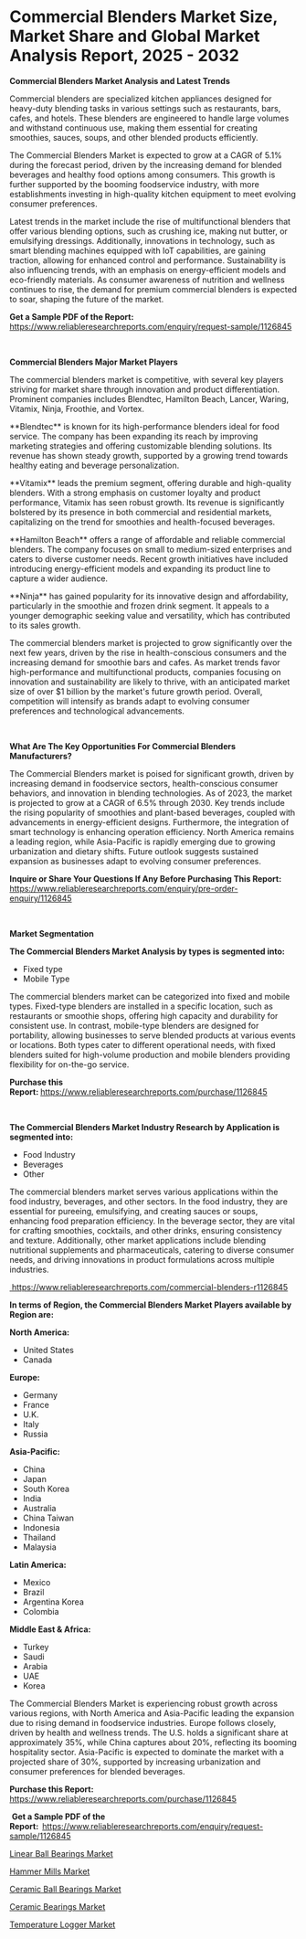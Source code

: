 <p><h1>Commercial Blenders Market Size, Market Share and Global Market Analysis Report, 2025 - 2032</h1></p><p><strong>Commercial Blenders Market Analysis and Latest Trends</strong></p>
<p><p>Commercial blenders are specialized kitchen appliances designed for heavy-duty blending tasks in various settings such as restaurants, bars, cafes, and hotels. These blenders are engineered to handle large volumes and withstand continuous use, making them essential for creating smoothies, sauces, soups, and other blended products efficiently.</p><p>The Commercial Blenders Market is expected to grow at a CAGR of 5.1% during the forecast period, driven by the increasing demand for blended beverages and healthy food options among consumers. This growth is further supported by the booming foodservice industry, with more establishments investing in high-quality kitchen equipment to meet evolving consumer preferences. </p><p>Latest trends in the market include the rise of multifunctional blenders that offer various blending options, such as crushing ice, making nut butter, or emulsifying dressings. Additionally, innovations in technology, such as smart blending machines equipped with IoT capabilities, are gaining traction, allowing for enhanced control and performance. Sustainability is also influencing trends, with an emphasis on energy-efficient models and eco-friendly materials. As consumer awareness of nutrition and wellness continues to rise, the demand for premium commercial blenders is expected to soar, shaping the future of the market.</p></p>
<p><strong>Get a Sample PDF of the Report:&nbsp;</strong> <a href="https://www.reliableresearchreports.com/enquiry/request-sample/1126845?utm_campaign=8&utm_medium=2&utm_source=Github&utm_content=ia&utm_term=18022025&utm_id=commercial-blenders">https://www.reliableresearchreports.com/enquiry/request-sample/1126845</a></p>
<p>&nbsp;</p>
<p><strong>Commercial Blenders Major Market Players</strong></p>
<p><p>The commercial blenders market is competitive, with several key players striving for market share through innovation and product differentiation. Prominent companies includes Blendtec, Hamilton Beach, Lancer, Waring, Vitamix, Ninja, Froothie, and Vortex.</p><p>**Blendtec** is known for its high-performance blenders ideal for food service. The company has been expanding its reach by improving marketing strategies and offering customizable blending solutions. Its revenue has shown steady growth, supported by a growing trend towards healthy eating and beverage personalization.</p><p>**Vitamix** leads the premium segment, offering durable and high-quality blenders. With a strong emphasis on customer loyalty and product performance, Vitamix has seen robust growth. Its revenue is significantly bolstered by its presence in both commercial and residential markets, capitalizing on the trend for smoothies and health-focused beverages.</p><p>**Hamilton Beach** offers a range of affordable and reliable commercial blenders. The company focuses on small to medium-sized enterprises and caters to diverse customer needs. Recent growth initiatives have included introducing energy-efficient models and expanding its product line to capture a wider audience.</p><p>**Ninja** has gained popularity for its innovative design and affordability, particularly in the smoothie and frozen drink segment. It appeals to a younger demographic seeking value and versatility, which has contributed to its sales growth.</p><p>The commercial blenders market is projected to grow significantly over the next few years, driven by the rise in health-conscious consumers and the increasing demand for smoothie bars and cafes. As market trends favor high-performance and multifunctional products, companies focusing on innovation and sustainability are likely to thrive, with an anticipated market size of over $1 billion by the market's future growth period. Overall, competition will intensify as brands adapt to evolving consumer preferences and technological advancements.</p></p>
<p>&nbsp;</p>
<p><strong>What Are The Key Opportunities For Commercial Blenders Manufacturers?</strong></p>
<p><p>The Commercial Blenders market is poised for significant growth, driven by increasing demand in foodservice sectors, health-conscious consumer behaviors, and innovation in blending technologies. As of 2023, the market is projected to grow at a CAGR of 6.5% through 2030. Key trends include the rising popularity of smoothies and plant-based beverages, coupled with advancements in energy-efficient designs. Furthermore, the integration of smart technology is enhancing operation efficiency. North America remains a leading region, while Asia-Pacific is rapidly emerging due to growing urbanization and dietary shifts. Future outlook suggests sustained expansion as businesses adapt to evolving consumer preferences.</p></p>
<p><strong>Inquire or Share Your Questions If Any Before Purchasing This Report:</strong> <a href="https://www.reliableresearchreports.com/enquiry/pre-order-enquiry/1126845?utm_campaign=8&utm_medium=2&utm_source=Github&utm_content=ia&utm_term=18022025&utm_id=commercial-blenders">https://www.reliableresearchreports.com/enquiry/pre-order-enquiry/1126845</a></p>
<p>&nbsp;</p>
<p><strong>Market Segmentation</strong></p>
<p><strong>The Commercial Blenders Market Analysis by types is segmented into:</strong></p>
<p><ul><li>Fixed type</li><li>Mobile Type</li></ul></p>
<p><p>The commercial blenders market can be categorized into fixed and mobile types. Fixed-type blenders are installed in a specific location, such as restaurants or smoothie shops, offering high capacity and durability for consistent use. In contrast, mobile-type blenders are designed for portability, allowing businesses to serve blended products at various events or locations. Both types cater to different operational needs, with fixed blenders suited for high-volume production and mobile blenders providing flexibility for on-the-go service.</p></p>
<p><strong>Purchase this Report:&nbsp;</strong><a href="https://www.reliableresearchreports.com/purchase/1126845?utm_campaign=8&utm_medium=2&utm_source=Github&utm_content=ia&utm_term=18022025&utm_id=commercial-blenders">https://www.reliableresearchreports.com/purchase/1126845</a></p>
<p>&nbsp;</p>
<p><strong>The Commercial Blenders Market Industry Research by Application is segmented into:</strong></p>
<p><ul><li>Food Industry</li><li>Beverages</li><li>Other</li></ul></p>
<p><p>The commercial blenders market serves various applications within the food industry, beverages, and other sectors. In the food industry, they are essential for pureeing, emulsifying, and creating sauces or soups, enhancing food preparation efficiency. In the beverage sector, they are vital for crafting smoothies, cocktails, and other drinks, ensuring consistency and texture. Additionally, other market applications include blending nutritional supplements and pharmaceuticals, catering to diverse consumer needs, and driving innovations in product formulations across multiple industries.</p></p>
<p><a href="https://www.reliableresearchreports.com/commercial-blenders-r1126845?utm_campaign=8&utm_medium=2&utm_source=Github&utm_content=ia&utm_term=18022025&utm_id=commercial-blenders">&nbsp;https://www.reliableresearchreports.com/commercial-blenders-r1126845</a></p>
<p><strong>In terms of Region, the Commercial Blenders Market Players available by Region are:</strong></p>
<p>
    <p> <strong> North America: </strong>
        <ul>
            <li>United States</li>
            <li>Canada</li>
        </ul>
        </p> 
    <p> <strong> Europe: </strong>
        <ul>
            <li>Germany</li>
            <li>France</li>
            <li>U.K.</li>
            <li>Italy</li>
            <li>Russia</li>
        </ul>
        </p> 
    <p> <strong> Asia-Pacific: </strong>
        <ul>
            <li>China</li>
            <li>Japan</li>
            <li>South Korea</li>
            <li>India</li>
            <li>Australia</li>
            <li>China Taiwan</li>
            <li>Indonesia</li>
            <li>Thailand</li>
            <li>Malaysia</li>
        </ul>
        </p> 
    <p> <strong> Latin America: </strong>
        <ul>
            <li>Mexico</li>
            <li>Brazil</li>
            <li>Argentina Korea</li>
            <li>Colombia</li>
        </ul>
        </p> 
    <p> <strong> Middle East & Africa: </strong>
        <ul>
            <li>Turkey</li>
            <li>Saudi</li>
            <li>Arabia</li>
            <li>UAE</li>
            <li>Korea</li>
        </ul>
    </p>
    </p>
<p><p>The Commercial Blenders Market is experiencing robust growth across various regions, with North America and Asia-Pacific leading the expansion due to rising demand in foodservice industries. Europe follows closely, driven by health and wellness trends. The U.S. holds a significant share at approximately 35%, while China captures about 20%, reflecting its booming hospitality sector. Asia-Pacific is expected to dominate the market with a projected share of 30%, supported by increasing urbanization and consumer preferences for blended beverages.</p></p>
<p><strong>Purchase this Report: </strong><a href="https://www.reliableresearchreports.com/purchase/1126845?utm_campaign=8&utm_medium=2&utm_source=Github&utm_content=ia&utm_term=18022025&utm_id=commercial-blenders">https://www.reliableresearchreports.com/purchase/1126845</a></p>
<p>&nbsp;<strong>Get a Sample PDF of the Report:&nbsp;&nbsp;</strong><a href="https://www.reliableresearchreports.com/enquiry/request-sample/1126845?utm_campaign=8&utm_medium=2&utm_source=Github&utm_content=ia&utm_term=18022025&utm_id=commercial-blenders">https://www.reliableresearchreports.com/enquiry/request-sample/1126845</a></p>
<p><strong></strong></p>
<p><p><a href="https://github.com/alanepetevi/Market-Research-Report-List-1/blob/main/linear-ball-bearings-market.md?utm_campaign=8&utm_medium=2&utm_source=Github&utm_content=ia&utm_term=18022025&utm_id=commercial-blenders">Linear Ball Bearings Market</a></p><p><a href="https://github.com/loppibsr/Market-Research-Report-List-1/blob/main/hammer-mills-market.md?utm_campaign=8&utm_medium=2&utm_source=Github&utm_content=ia&utm_term=18022025&utm_id=commercial-blenders">Hammer Mills Market</a></p><p><a href="https://github.com/carendesrochers299/Market-Research-Report-List-1/blob/main/ceramic-ball-bearings-market.md?utm_campaign=8&utm_medium=2&utm_source=Github&utm_content=ia&utm_term=18022025&utm_id=commercial-blenders">Ceramic Ball Bearings Market</a></p><p><a href="https://github.com/hannajuana198484/Market-Research-Report-List-1/blob/main/ceramic-bearings-market.md?utm_campaign=8&utm_medium=2&utm_source=Github&utm_content=ia&utm_term=18022025&utm_id=commercial-blenders">Ceramic Bearings Market</a></p><p><a href="https://github.com/zitanebeibit9/Market-Research-Report-List-1/blob/main/temperature-logger-market.md?utm_campaign=8&utm_medium=2&utm_source=Github&utm_content=ia&utm_term=18022025&utm_id=commercial-blenders">Temperature Logger Market</a></p></p>